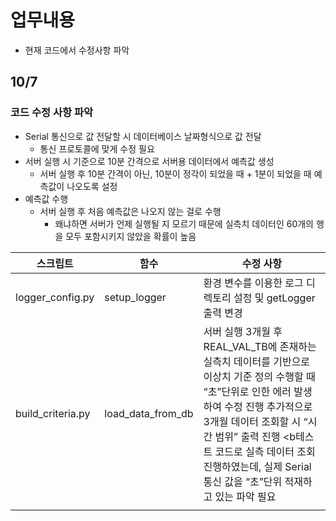 # 업무내용

- 현재 코드에서 수정사항 파악

## 10/7

### 코드 수정 사항 파악

- Serial 통신으로 값 전달할 시 데이터베이스 날짜형식으로 값 전달
    - 통신 프로토콜에 맞게 수정 필요
- 서버 실행 시 기준으로 10분 간격으로 서버용 데이터에서 예측값 생성
    - 서버 실행 후 10분 간격이 아닌, 10분이 정각이 되었을 때 + 1분이 되었을 때 예측값이 나오도록 설정
- 예측값 수행
    - 서버 실행 후 처음 예측값은 나오지 않는 걸로 수행
        - 왜냐하면 서버가 언제 실행될 지 모르기 때문에 실측치 데이터인 60개의 행을 모두 포함시키지 않았을 확률이 높음

| 스크립트 | 함수 | 수정 사항 |
| --- | --- | --- |
| logger_config.py | setup_logger | 환경 변수를 이용한 로그 디렉토리 설정 및 getLogger 출력 변경 |
| build_criteria.py | load_data_from_db | 서버 실행 3개월 후 REAL_VAL_TB에 존재하는 실측치 데이터를 기반으로 이상치 기준 정의 수행할 때 “초”단위로 인한 에러 발생하여 수정 진행 추가적으로 3개월 데이터 조회할 시 “시간 범위” 출력 진행 <b테스트 코드로 실측 데이터 조회 진행하였는데, 실제 Serial 통신 값을 “초”단위 적재하고 있는 파악 필요 |
|  |  |  |
